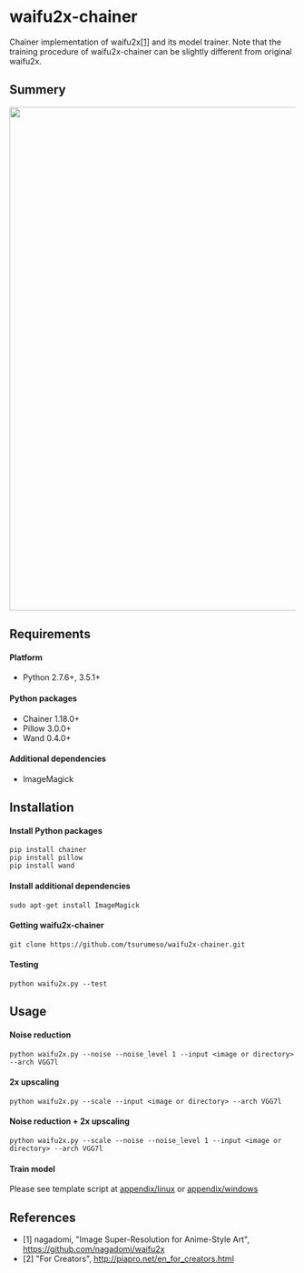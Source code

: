 # waifu2x-chainer

Chainer implementation of waifu2x[[1]](https://github.com/nagadomi/waifu2x) and its model trainer. Note that the training procedure of waifu2x-chainer can be slightly different from original waifu2x.

## Summery

<img src="https://raw.githubusercontent.com/tsurumeso/waifu2x-chainer/master/images/summery.png" width="886">

## Requirements

#### Platform
  - Python 2.7.6+, 3.5.1+
  
#### Python packages
  - Chainer 1.18.0+
  - Pillow 3.0.0+
  - Wand 0.4.0+
  
#### Additional dependencies
  - ImageMagick
  
## Installation

#### Install Python packages
```
pip install chainer
pip install pillow
pip install wand
```

#### Install additional dependencies
```
sudo apt-get install ImageMagick
```

#### Getting waifu2x-chainer
```
git clone https://github.com/tsurumeso/waifu2x-chainer.git
```

#### Testing
```
python waifu2x.py --test
```

## Usage

#### Noise reduction
```
python waifu2x.py --noise --noise_level 1 --input <image or directory> --arch VGG7l
```

#### 2x upscaling
```
python waifu2x.py --scale --input <image or directory> --arch VGG7l
```

#### Noise reduction + 2x upscaling
```
python waifu2x.py --scale --noise --noise_level 1 --input <image or directory> --arch VGG7l
```

#### Train model

Please see template script at
<a href="https://github.com/tsurumeso/waifu2x-chainer/tree/master/appendix/linux">appendix/linux</a>
or
<a href="https://github.com/tsurumeso/waifu2x-chainer/tree/master/appendix/windows">appendix/windows</a>

## References

- [1] nagadomi, "Image Super-Resolution for Anime-Style Art", https://github.com/nagadomi/waifu2x
- [2] "For Creators", http://piapro.net/en_for_creators.html
